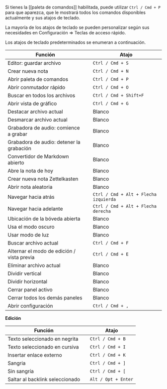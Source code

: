 Si tienes la [[paleta de comandos]] habilitada, puede utilizar `Ctrl / Cmd + P` para que aparezca, que le mostrará todos los comandos disponibles actualmente y sus atajos de teclado.

La mayoría de los atajos de teclado se pueden personalizar según sus necesidades en Configuración => Teclas de acceso rápido.

Los atajos de teclado predeterminados se enumeran a continuación.

Función                      				|   | Atajo          
------------------------------------------- |---|-----------------
Editor: guardar archivo       				|   | `Ctrl / Cmd + S`      
Crear nueva nota               				|   | `Ctrl / Cmd + N`      
Abrir paleta de comandos       	 			|   | `Ctrl / Cmd + P`      
Abrir conmutador rápido         			|   | `Ctrl / Cmd + O`      
Buscar en todos los archivos           		|   | `Ctrl / Cmd + Shift+F`
Abrir vista de gráfico               		|   | `Ctrl / Cmd + G`      
Destacar archivo actual            			|   | Blanco             
Desmarcar archivo actual					|   | Blanco             
Grabadora de audio: comience a grabar 		|   | Blanco             
Grabadora de audio: detener la grabación	|   | Blanco             
Convertidor de Markdown abierto        		|   | Blanco             
Abre la nota de hoy           				|   | Blanco             
Crear nueva nota Zettelkasten   			|   | Blanco             
Abrir nota aleatoria              			|   | Blanco             
Navegar hacia atrás                			|   | `Ctrl / Cmd + Alt + Flecha izquierda`  
Navegar hacia adelante             			|   | `Ctrl / Cmd + Alt + Flecha derecha`  
Ubicación de la bóveda abierta         		|   | Blanco             
Usa el modo oscuro                 			|   | Blanco             
Usar modo de luz                 			|   | Blanco             
Buscar archivo actual            			|   | `Ctrl / Cmd + F`      
Alternar el modo de edición / vista previa	|   | `Ctrl / Cmd + E`      
Eliminar archivo actual            			|   | Blanco             
Dividir vertical                 			|   | Blanco             
Dividir horizontal                			|   | Blanco             
Cerrar panel activo             			|   | Blanco             
Cerrar todos los demás paneles          	|   | Blanco             
Abrir configuración                 		|   | `Ctrl / Cmd + ,`      

**Edición**

Función                      				|   | Atajo    
------------------------------------------- | - | ------------
Texto seleccionado en negrita             	|   | `Ctrl / Cmd + B` 
Texto seleccionado en cursiva         	   	|   | `Ctrl / Cmd + I`
Insertar enlace externo          			|   | `Ctrl / Cmd + K`
Sangria                          			|   | `Ctrl / Cmd + ]`
Sin sangría                       			|   | `Ctrl / Cmd + [`
Saltar al backlink seleccionado	            |   | `Alt / Opt + Enter`
